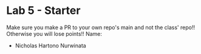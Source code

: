 # Lab 5 - Starter
Make sure you make a PR to your own repo's main and not the class' repo!! Otherwise you will lose points!!
Name:
- Nicholas Hartono Nurwinata